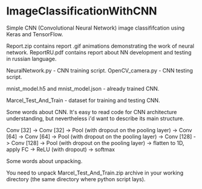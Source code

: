 # ImageClassificationWithCNN
Simple CNN (Convolutional Neural Network) image classififcation using Keras and TensorFlow.

Report.zip contains report .gif animations demonstrating the work of neural network.
ReportRU.pdf contains report about NN development and testing in russian language.

NeuralNetwork.py - CNN training script.
OpenCV_camera.py - CNN testing script.

mnist_model.h5 and mnist_model.json - already trained CNN.

Marcel_Test_And_Train - dataset for training and testing CNN.

Some words about CNN.
It's easy to read code for CNN architecture understanding, but nevertheless i'd want to describe its main structure.

Conv [32] -> Conv [32] -> Pool (with dropout on the pooling layer) -> Conv [64] -> Conv [64] -> Pool (with dropout on the pooling layer) -> Conv [128] -> Conv [128] -> Pool (with dropout on the pooling layer) -> flatten to 1D, apply FC -> ReLU (with dropout) -> softmax

Some words about unpacking.

You need to unpack Marcel_Test_And_Train.zip archive in your working directory (the same directory where python script lays).

